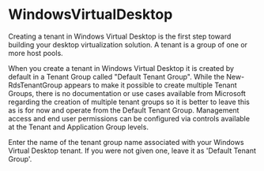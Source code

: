 # WindowsVirtualDesktop

Creating a tenant in Windows Virtual Desktop is the first step toward building your desktop virtualization solution. A tenant is a group of one or more host pools.

When you create a tenant in Windows Virtual Desktop it is created by default in a Tenant Group called "Default Tenant Group". While the New-RdsTenantGroup appears to make it possible to create multiple Tenant Groups, there is no documentation or use cases available from Microsoft regarding the creation of multiple tenant groups so it is better to leave this as is for now and operate from the Default Tenant Group. Management access and end user permissions can be configured via controls available at the Tenant and Application Group levels.


Enter the name of the tenant group name associated with your Windows Virtual Desktop tenant. If you were not given one, leave it as 'Default Tenant Group'.
